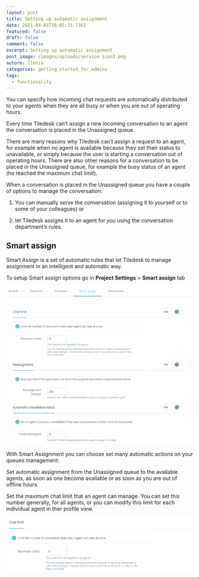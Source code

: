 ```yaml
---
layout: post
title: Setting up automatic assignment
date: 2021-04-01T16:05:31.736Z
featured: false
draft: false
comment: false
excerpt: Setting up automatic assignment
post_image: /images/uploads/service-icon3.png
autore: Ilenia
categories: getting_started_for_admins
tags:
  - functionality
---
```

You can specify how incoming chat requests are automatically distributed to your agents when they are all busy or when you are out of operating hours.

Every time Tiledesk can’t assign a new incoming conversation to an agent the conversation is placed in the Unassigned queue.

There are many reasons why Tiledesk can’t assign a request to an agent, for example when no agent is available because they set their status to unavailable, or simply because the user is starting a conversation out of operating hours. There are also other reasons for a conversation to be placed in the Unassigned queue, for example the busy status of an agent (he reached the maximum chat limit).

When a conversation is placed in the Unassigned queue you have a couple of options to manage the conversation:

1. You can manually serve the conversation (assigning it to yourself or to some of your colleagues) or

2. let Tiledesk assigns it to an agent for you using the conversation department’s rules.

## Smart assign

Smart Assign is a set of automatic rules that let Tiledesk to manage assignment in an intelligent and automatic way.

To setup Smart assign options go in **Project Settings** > **Smart assign** tab

![Smart Assign](/images/uploads/image-6.png "Smart Assign")

With Smart Assignment you can choose set many automatic actions on your queues management:

Set automatic assignment from the Unassigned queue to the available agents, as soon as one become available or as soon as you are out of offline hours.

Set the maximum chat limit that an agent can manage. You can set this number generally, for all agents, or you can modify this limit for each individual agent in ther profile view.

![time limit whitin the conversation](/images/uploads/image-22.png "time limit whitin the conversation")